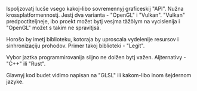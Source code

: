 Ispoljzovatj lucše vsego kakoj-libo sovremennyj graficeskij "API".
Nužna krossplatformennostj.
Jestj dva varianta - "OpenGL" i "Vulkan".
"Vulkan" predpoctiteljneje, ibo proekt možet bytj vesjma täžölym na vycislenija i "OpenGL" možet s takim ne spravitjsä.

Horošo by imetj biblioteku, kotoraja by uproscala vydelenije resursov i sinhronizaçiju prohodov.
Primer takoj biblioteki - "Legit".

Vybor jaztka programmirovanija siljno ne dolžen bytj važen.
Aljternativy - "C++" ili "Rust".

Glavnyj kod budet vidimo napisan na "GLSL" ili kakom-libo inom šejdernom jazyke.
